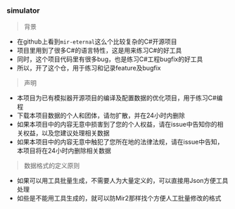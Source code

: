 ### simulator

> 背景
- 在github上看到`mir-eternal`这么个比较复杂的C#开源项目
- 项目里用到了很多C#的语言特性，这是用来练习C#的好工具
- 同时，这个项目代码里有很多bug，也是练习C#工程bugfix的好工具
- 所以，开了这个仓，用于练习和记录feature及bugfix

> 声明
- 本项目为已有模拟器开源项目的编译及配置数据的优化项目，用于练习C#编程
- 下载本项目数据的个人和团体，请勿扩散，并在24小时内删除
- 如果本项目中的内容无意中损害到了您的个人权益，请在issue中告知你的相关权益，以及您建议处理相关数据
- 如果本项目中的内容无意中触犯了您所在地的法律法规，请在issue中告知，本项目将在24小时内删除相关数据

> 数据格式的定义原则
- 如果可以用工具批量生成，不需要人为大量定义的，可以直接用Json方便工具处理
- 如些是不能用工具生成的，就可以防Mir2那样找个方便人工批量修改的格式
